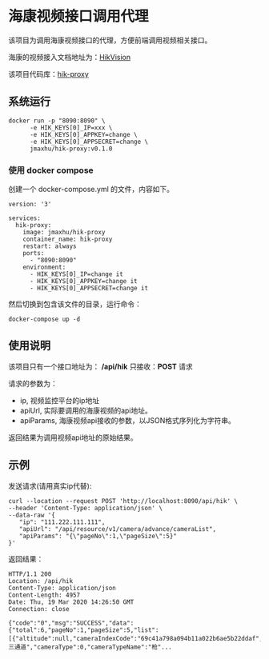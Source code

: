 # 海康视频接口调用代理

该项目为调用海康视频接口的代理，方便前端调用视频相关接口。

海康的视频接入文档地址为：[HikVision](https://open.hikvision.com/docs/37e38899e583cfe4f9879a07a5294bf4)

该项目代码库：[hik-proxy](https://github.com/jmaxhu/hik-proxy)

## 系统运行

```shell script
docker run -p "8090:8090" \
      -e HIK_KEYS[0]_IP=xxx \
      -e HIK_KEYS[0]_APPKEY=change \
      -e HIK_KEYS[0]_APPSECRET=change \
      jmaxhu/hik-proxy:v0.1.0
```

### 使用 docker compose

创建一个 docker-compose.yml 的文件，内容如下。

```
version: '3'

services:
  hik-proxy:
    image: jmaxhu/hik-proxy
    container_name: hik-proxy
    restart: always
    ports:
      - "8090:8090"
    environment:
      - HIK_KEYS[0]_IP=change it
      - HIK_KEYS[0]_APPKEY=change it
      - HIK_KEYS[0]_APPSECRET=change it
```

然后切换到包含该文件的目录，运行命令：

```
docker-compose up -d
```

## 使用说明

该项目只有一个接口地址为： **/api/hik**
只接收：**POST** 请求

请求的参数为：

 - ip, 视频监控平台的ip地址
 - apiUrl, 实际要调用的海康视频的api地址。
 - apiParams, 海康视频api接收的参数，以JSON格式序列化为字符串。
 
 返回结果为调用视频api地址的原始结果。
 
 ## 示例
 
 发送请求(请用真实ip代替):
 
 ```shell script
curl --location --request POST 'http://localhost:8090/api/hik' \
--header 'Content-Type: application/json' \
--data-raw '{
	"ip": "111.222.111.111",
	"apiUrl": "/api/resource/v1/camera/advance/cameraList",
	"apiParams": "{\"pageNo\":1,\"pageSize\":5}"
}'
```

返回结果：
```
HTTP/1.1 200 
Location: /api/hik
Content-Type: application/json
Content-Length: 4957
Date: Thu, 19 Mar 2020 14:26:50 GMT
Connection: close

{"code":"0","msg":"SUCCESS","data":{"total":6,"pageNo":1,"pageSize":5,"list":[{"altitude":null,"cameraIndexCode":"69c41a798a094b11a022b6ae5b22ddaf","cameraName":"第三通道","cameraType":0,"cameraTypeName":"枪"...
```

